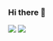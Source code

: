 ### Hi there 👋

<img src="https://img.shields.io/badge/react-61DAFB?style=flat-square&logo=react&logoColor=white"/> <img src="https://img.shields.io/badge/html5-E34F26?style=flat-square&logo=html5&logoColor=white"/>
